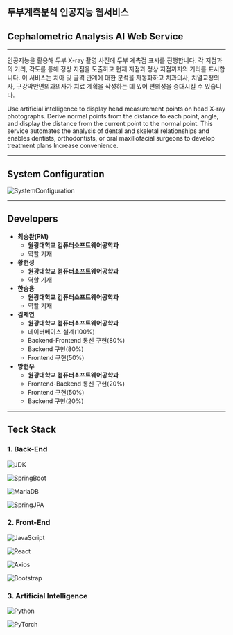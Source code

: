 ## 두부계측분석 인공지능 웹서비스
## Cephalometric Analysis AI Web Service

---

인공지능을 활용해 두부 X-ray 촬영 사진에 두부 계측점 표시를 진행합니다.
각 지점과의 거리, 각도를 통해 정상 지점을 도출하고 현재 지점과 정상 지점까지의 거리를 표시합니다.
이 서비스는 치아 및 골격 관계에 대한 분석을 자동화하고 치과의사, 치열교정의사, 구강악안면외과의사가 치료 계획을 작성하는 데 있어 
편의성을 증대시킬 수 있습니다.

Use artificial intelligence to display head measurement points on head X-ray photographs.
Derive normal points from the distance to each point, angle, and display the distance from the current point to the normal point.
This service automates the analysis of dental and skeletal relationships and enables dentists, orthodontists, or oral maxillofacial surgeons to develop treatment plans
Increase convenience.

---

## System Configuration

![SystemConfiguration](https://github.com/jy2694/CephalometricAI/blob/main/System.png?raw=true)

---

## Developers

* **최승완(PM)**
  * **원광대학교 컴퓨터소프트웨어공학과**
  * 역할 기재
* **황현성**
  * **원광대학교 컴퓨터소프트웨어공학과**
  * 역할 기재
* **한승용**
  * **원광대학교 컴퓨터소프트웨어공학과**
  * 역할 기재
* **김제연**
  * **원광대학교 컴퓨터소프트웨어공학과**
  * 데이터베이스 설계(100%)
  * Backend-Frontend 통신 구현(80%)
  * Backend 구현(80%)
  * Frontend 구현(50%)
* **방현우**
  * **원광대학교 컴퓨터소프트웨어공학과**
  * Frontend-Backend 통신 구현(20%)
  * Frontend 구현(50%)
  * Backend 구현(20%)

---

## Teck Stack

### 1. Back-End

![JDK](https://img.shields.io/badge/OpenJDK-17-437291?logo=openjdk)

![SpringBoot](https://img.shields.io/badge/Spring_Boot-3.1.4-6DB33F?logo=springboot)

![MariaDB](https://img.shields.io/badge/MariaDB-15.1-003545?logo=mariadb)

![SpringJPA](https://img.shields.io/badge/Hibernate-59666C?logo=hibernate)

### 2. Front-End

![JavaScript](https://img.shields.io/badge/JavaScript-ESNext-F7DF1E?logo=javascript)

![React](https://img.shields.io/badge/React-18.2.0-61DAFB?logo=react)

![Axios](https://img.shields.io/badge/Axios-1.5.1-5A29E4?logo=axios)

![Bootstrap](https://img.shields.io/badge/Bootstrap-5.3.2-7952B3?logo=bootstrap)


### 3. Artificial Intelligence

![Python](https://img.shields.io/badge/Python-3.8-3776AB?logo=python)

![PyTorch](https://img.shields.io/badge/PyTorch-2.1.0-EE4C2C?logo=pytorch)


